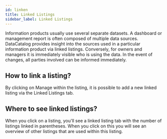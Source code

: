 ```yaml
---
id: linken
title: Linked Listings
sidebar_label: Linked Listings
---
```


Information products usually use several separate datasets. A dashboard or management report is often composed of multiple data sources. DataCatalog provides insight into the sources used in a particular information product via linked listings. Conversely, for owners and managers it is immediately visible who is using the data. In the event of changes, all parties involved can be informed immediately.

## How to link a listing?

By clicking on Manage within the listing, it is possible to add a new linked listing via the Linked Listings tab.

## Where to see linked listings?

When you click on a listing, you'll see a linked listing tab with the number of listings linked in parentheses. When you click on this you will see an overview of other listings that are used within this listing.
